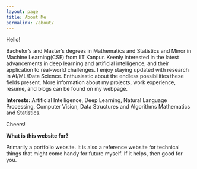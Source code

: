 ```yaml
---
layout: page
title: About Me
permalink: /about/
---
```


Hello!

Bachelor’s and Master’s degrees in Mathematics and Statistics and Minor in Machine Learning(CSE) from IIT Kanpur. Keenly interested in the latest advancements in deep learning and artificial intelligence, and their application to real-world challenges. I enjoy staying updated with research in AI/ML/Data Science. Enthusiastic about the endless possibilities these fields present. More information about my projects, work experience, resume, and blogs can be found on my webpage.

**Interests:** Artificial Intelligence, Deep Learning, Natural Language Processing, Computer Vision, Data Structures and Algorithms Mathematics and Statistics.

Cheers!

**What is this website for?**

Primarily a portfolio website. It is also a reference website for technical things that might come handy for future myself. If it helps, then good for you.